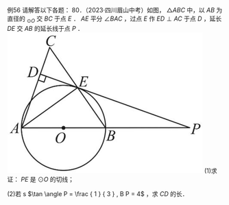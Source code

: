 例56 请解答以下各题： 80．（2023·四川眉山中考）如图， ${ \triangle A B C }$ 中，以 $A B$ 为直径的 $_ { \odot O }$ 交 $B C$ 于点 $E$ ． $A E$ 平分 $\angle B A C$ ，过点 $E$ 作 $E D \perp A C$ 于点 $D$ ，延长 $D E$ 交 $A B$ 的延长线于点 $P$ ．
![](<../../qs_image_DB/专题3-6__圆的综合（27类题型）（解析版）/efd581b711aa5d1858448d4878e83bdd08318b3028cab0299bfae0248fb5c927.jpg>)
(1)求证： $P E$ 是 $\odot O$ 的切线；

(2)若 s $\tan \angle P = \frac { 1 } { 3 } , B P = 4$ ，求 $C D$ 的长．
